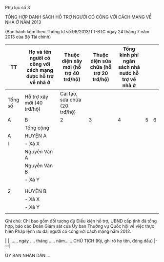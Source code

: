 Phụ lục số 3

TỔNG HỢP DANH SÁCH HỖ TRỢ NGƯỜI CÓ CÔNG VỚI CÁCH MẠNG VỀ NHÀ Ở NĂM 2013

(Ban hành kèm theo Thông tư số 98/2013/TT-BTC ngày 24 tháng 7 năm 2013 của Bộ Tài chính)

| TT | Họ và tên người có công với cách mạng được hỗ trợ về nhà ở | Thuộc diện xây mới (hỗ trợ 40 trđ/hộ) | Thuộc diện sửa chữa (hỗ trợ 20 trđ/hộ) | Tổng kinh phí ngân sách nhà nước hỗ trợ về nhà ở |  |  |
|---|---|---|---|---|---|---|
| Tổng số | Hỗ trợ xây mới (40 trđ/hộ) | Cải tạo, sửa chữa (20 trđ/hộ) |  |  |  |  |
| A | B | 2 | 3 | 4 | 5 | 6 |
|  | Tổng cộng |  |  |  |  |  |
| A | HUYỆN A |  |  |  |  |  |
| I | - Xã X |  |  |  |  |  |
|  | Nguyễn Văn A |  |  |  |  |  |
|  | Nguyễn Văn B |  |  |  |  |  |
|  | - Xã Y |  |  |  |  |  |
|  |  |  |  |  |  |  |
|  |  |  |  |  |  |  |
| 2 | HUYỆN B |  |  |  |  |  |
|  | - Xã X |  |  |  |  |  |
|  | - Xã Y |  |  |  |  |  |
|  |  |  |  |  |  |  |

Ghi chú: Chỉ bao gồm đối tượng đủ Điều kiện hỗ trợ, UBND cấp tỉnh đã tổng hợp, báo cáo Đoàn Giám sát của Ủy ban Thường vụ Quốc hội về việc thực hiện Pháp lệnh ưu đãi người có công với cách mạng năm 2012.

|  | ....., ngày .... tháng ..... năm...... CHỦ TỊCH (Ký, ghi rõ họ tên, đóng dấu)
|---|

ỦY BAN NHÂN DÂN....
